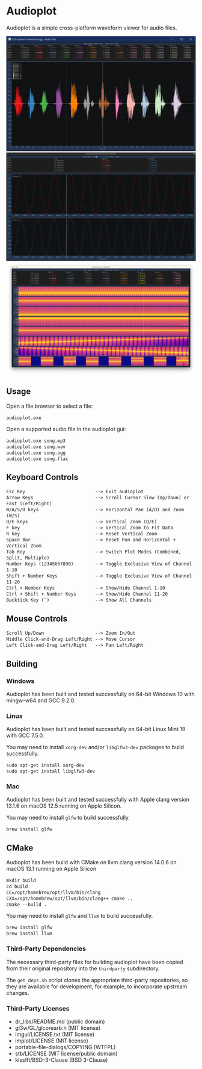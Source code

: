 # Audioplot

Audioplot is a simple cross-platform waveform viewer for audio files.

![screenshot1](screenshot1.png)
![screenshot2](screenshot2.png)
![screenshot3](screenshot3.png)

## Usage

Open a file browser to select a file:

    audioplot.exe

Open a supported audio file in the audioplot gui:

    audioplot.exe song.mp3
    audioplot.exe song.wav
    audioplot.exe song.ogg
    audioplot.exe song.flac

## Keyboard Controls

    Esc Key                          --> Exit audioplot
    Arrow Keys                       --> Scroll Cursor Slow (Up/Down) or Fast (Left/Right)
    W/A/S/D keys                     --> Horizontal Pan (A/D) and Zoom (W/S)
    Q/E keys                         --> Vertical Zoom (Q/E)
    F key                            --> Vertical Zoom to Fit Data
    R key                            --> Reset Vertical Zoom
    Space Bar                        --> Reset Pan and Horizontal + Vertical Zoom
    Tab Key                          --> Switch Plot Modes (Combined, Split, Multiple)
    Number Keys (12345667890)        --> Toggle Exclusive View of Channel 1-10
    Shift + Number Keys              --> Toggle Exclusive View of Channel 11-20
    Ctrl + Number Keys               --> Show/Hide Channel 1-10
    Ctrl + Shift + Number Keys       --> Show/Hide Channel 11-20
    Backtick Key (`)                 --> Show All Channels

## Mouse Controls

    Scroll Up/Down                   --> Zoom In/Out
    Middle Click-and-Drag Left/Right --> Move Cursor
    Left Click-and-Drag Left/Right   --> Pan Left/Right

## Building

### Windows

Audioplot has been built and tested successfully on 64-bit Windows 10 with mingw-w64
and GCC 9.2.0.

### Linux

Audioplot has been built and tested successfully on 64-bit Linux Mint 19 with GCC
7.5.0.

You may need to install `xorg-dev` and/or `libglfw3-dev` packages to build successfully.

    sudo apt-get install xorg-dev
    sudo apt-get install libglfw3-dev

### Mac

Audioplot has been built and tested successfully with Apple clang version 13.1.6
on macOS 12.5 running on Apple Silicon.

You may need to install `glfw` to build successfully.

    brew install glfw

## CMake

Audioplot has been build with CMake on llvm clang version 14.0.6 on macOS 13.1
running on Apple Silicon

    mkdir build
    cd build
    CC=/opt/homebrew/opt/llvm/bin/clang CXX=/opt/homebrew/opt/llvm/bin/clang++ cmake ..
    cmake --build .

You may need to install `glfw` and `llvm` to build successfully.

    brew install glfw
    brew install llvm

### Third-Party Dependencies

The necessary third-party files for building audioplot have been copied from their
original repository into the `thirdparty` subdirectory.

The `get_deps.sh` script clones the appropriate third-party repositories, so they are
available for development, for example, to incorporate upstream changes.

### Third-Party Licenses

- dr_libs/README.md                (public domain)
- gl3w/GL/glcorearb.h              (MIT license)
- imgui/LICENSE.txt                (MIT license)
- implot/LICENSE                   (MIT license)
- portable-file-dialogs/COPYING    (WTFPL)
- stb/LICENSE                      (MIT license/public domain)
- kissfft/BSD-3-Clause             (BSD 3-Clause)

